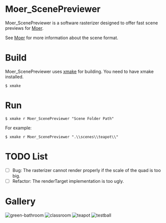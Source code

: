 # Moer_ScenePreviewer
Moer_ScenePreviewer is a software rasterizer designed to offer fast scene previews for [Moer](https://github.com/NJUCG/Moer).

See [Moer](https://github.com/NJUCG/Moer) for more information about the scene format.


# Build
Moer_ScenePreviewer uses [xmake](https://github.com/xmake-io/xmake) for building. You need to have xmake installed.
```
$ xmake
```

# Run
```
$ xmake r Moer_ScenePreviewer "Scene Folder Path"
```
For example:
```
$ xmake r Moer_ScenePreviewer ".\\scenes\\teapot\\"
```

# TODO List
- [ ] Bug: The rasterizer cannot render properly if the scale of the quad is too big.
- [ ] Refactor: The renderTarget implementation is too ugly.

# Gallery
![green-bathroom](https://z4a.net/images/2023/10/22/green-bathroom.md.png)
![classroom](https://z4a.net/images/2023/10/22/classroom.md.png)
![teapot](https://z4a.net/images/2023/10/22/teapot.md.png)
![testball](https://z4a.net/images/2023/10/22/testball.md.png)
